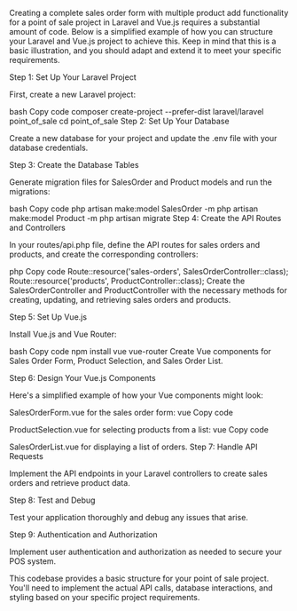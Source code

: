 
Creating a complete sales order form with multiple product add functionality for a point of sale project in Laravel and Vue.js requires a substantial amount of code. Below is a simplified example of how you can structure your Laravel and Vue.js project to achieve this. Keep in mind that this is a basic illustration, and you should adapt and extend it to meet your specific requirements.

Step 1: Set Up Your Laravel Project

First, create a new Laravel project:

bash
Copy code
composer create-project --prefer-dist laravel/laravel point_of_sale
cd point_of_sale
Step 2: Set Up Your Database

Create a new database for your project and update the .env file with your database credentials.

Step 3: Create the Database Tables

Generate migration files for SalesOrder and Product models and run the migrations:

bash
Copy code
php artisan make:model SalesOrder -m
php artisan make:model Product -m
php artisan migrate
Step 4: Create the API Routes and Controllers

In your routes/api.php file, define the API routes for sales orders and products, and create the corresponding controllers:

php
Copy code
Route::resource('sales-orders', SalesOrderController::class);
Route::resource('products', ProductController::class);
Create the SalesOrderController and ProductController with the necessary methods for creating, updating, and retrieving sales orders and products.

Step 5: Set Up Vue.js

Install Vue.js and Vue Router:

bash
Copy code
npm install vue vue-router
Create Vue components for Sales Order Form, Product Selection, and Sales Order List.

Step 6: Design Your Vue.js Components

Here's a simplified example of how your Vue components might look:

SalesOrderForm.vue for the sales order form:
vue
Copy code
<template>
  <form @submit.prevent="submitOrder">
    <!-- Customer information fields -->
    <input type="text" v-model="customerName" placeholder="Customer Name" />

    <!-- Product selection component -->
    <product-selection @product-selected="addProduct"></product-selection>

    <!-- Table for selected products -->
    <table>
      <thead>
        <tr>
          <th>Product Name</th>
          <th>Price</th>
          <th>Quantity</th>
        </tr>
      </thead>
      <tbody>
        <tr v-for="(product, index) in selectedProducts" :key="index">
          <td>{{ product.name }}</td>
          <td>{{ product.price }}</td>
          <td>{{ product.quantity }}</td>
        </tr>
      </tbody>
    </table>

    <!-- Total amount -->
    <p>Total: {{ calculateTotal }}</p>

    <button type="submit">Submit Order</button>
  </form>
</template>

<script>
export default {
  data() {
    return {
      customerName: '',
      selectedProducts: [],
    };
  },
  methods: {
    addProduct(product) {
      // Add selected product to the list
      this.selectedProducts.push(product);
    },
    submitOrder() {
      // Send a POST request to create the order with selectedProducts and customerName
      // Update the database and reset the form
    },
  },
  computed: {
    calculateTotal() {
      // Calculate and return the total order amount based on selectedProducts
    },
  },
};
</script>
ProductSelection.vue for selecting products from a list:
vue
Copy code
<template>
  <div>
    <select v-model="selectedProduct">
      <option value="" disabled>Select a product</option>
      <option v-for="product in products" :value="product.id">{{ product.name }}</option>
    </select>
    <button @click="addProduct">Add Product</button>
  </div>
</template>

<script>
export default {
  data() {
    return {
      selectedProduct: '',
      products: [], // Fetch products from the API
    };
  },
  methods: {
    addProduct() {
      // Fetch product details by ID from the API and emit it to the parent component
    },
  },
};
</script>
SalesOrderList.vue for displaying a list of orders.
Step 7: Handle API Requests

Implement the API endpoints in your Laravel controllers to create sales orders and retrieve product data.

Step 8: Test and Debug

Test your application thoroughly and debug any issues that arise.

Step 9: Authentication and Authorization

Implement user authentication and authorization as needed to secure your POS system.

This codebase provides a basic structure for your point of sale project. You'll need to implement the actual API calls, database interactions, and styling based on your specific project requirements.